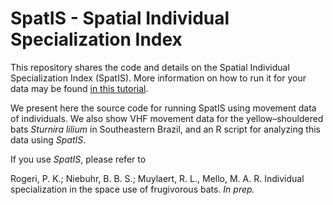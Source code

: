 # SpatIS - Spatial Individual Specialization Index

This repository shares the code and details on the Spatial Individual Specialization Index (SpatIS). More information on how to run it for your data may be found [in this tutorial](http://rpubs.com/bniebuhr/292626). 

We present here the source code for running SpatIS using movement data of individuals. We also show VHF movement data for the yellow–shouldered bats *Sturnira lilium* in Southeastern Brazil, and an R script for analyzing this data using *SpatIS*.

If you use *SpatIS*, please refer to

Rogeri, P. K.; Niebuhr, B. B. S.; Muylaert, R. L., Mello, M. A. R. Individual specialization in the space use of frugivorous bats. *In prep.*
